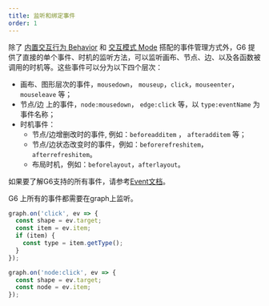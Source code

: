 ```yaml
---
title: 监听和绑定事件
order: 1
---
```


除了 [内置交互行为 Behavior](./defaultBehavior) 和 [交互模式 Mode](./mode) 搭配的事件管理方式外，G6 提供了直接的单个事件、时机的监听方法，可以监听画布、节点、边、以及各函数被调用的时机等。这些事件可以分为以下四个层次：

- 画布、图形层次的事件，`mousedown`， `mouseup`，`click`，`mouseenter`，`mouseleave` 等；
- 节点/边 上的事件，`node:mousedown`， `edge:click` 等，以 `type:eventName` 为事件名称；
- 时机事件：
  - 节点/边增删改时的事件, 例如：`beforeadditem` ， `afteradditem` 等；
  - 节点/边状态改变时的事件，例如：`beforerefreshitem`，`afterrefreshitem`。
  - 布局时机，例如：`beforelayout`，`afterlayout`。

如果要了解G6支持的所有事件，请参考[Event文档](/zh/docs/api/Event)。

G6 上所有的事件都需要在graph上监听。
```javascript
graph.on('click', ev => {
  const shape = ev.target;
  const item = ev.item;
  if (item) {
  	const type = item.getType();
  }
});

graph.on('node:click', ev => {
  const shape = ev.target;
  const node = ev.item;
});
```
